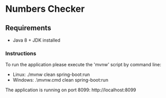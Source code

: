 # Numbers Checker

## Requirements
* Java 8 + JDK installed

### Instructions

To run the application please execute the 'mvnw' script by command line:

* Linux:    ./mvnw clean spring-boot:run
* Windows:  .\mvnw.cmd clean spring-boot:run

The application is running on port 8099: http://localhost:8099